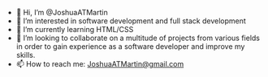 - 👋 Hi, I’m @JoshuaATMartin
- 👀 I’m interested in software development and full stack development
- 🌱 I’m currently learning HTML/CSS
- 💞️ I’m looking to collaborate on a multitude of projects from various fields in order to gain experience as a software developer and improve my skills.
- 📫 How to reach me: JoshuaATMartin@gmail.com


